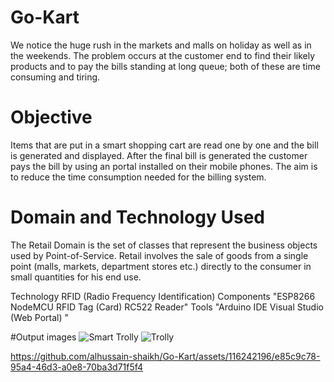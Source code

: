 # Go-Kart
We notice the huge rush in the markets and malls on holiday as well as in the weekends. The problem occurs at the customer end to find their likely products and to pay the bills standing at long queue; both of these are time consuming and tiring.

# Objective
Items that are put in a smart shopping cart are read one by one and the bill is generated and displayed. After the final bill is generated the customer pays the bill by using an portal installed on their mobile phones. The aim is to reduce the time consumption needed for the billing system.

# Domain and Technology Used
The Retail Domain is the set of classes that represent the business objects used by Point-of-Service. 
Retail involves the sale of goods from a single point (malls, markets, department stores etc.) directly to the consumer in small quantities for his end use.

Technology	RFID (Radio Frequency Identification)
Components	"ESP8266 NodeMCU 
RFID Tag (Card)
RC522 Reader"
Tools	"Arduino IDE
Visual Studio (Web Portal)
 "

#Output images
![Smart Trolly](https://github.com/alhussain-shaikh/Go-Kart/assets/116242196/a1ea629d-f29d-4979-96bc-fbef4c1cc518)
![Trolly](https://github.com/alhussain-shaikh/Go-Kart/assets/116242196/59e34450-c0bd-4fc7-bc17-a09bba4473cd)



https://github.com/alhussain-shaikh/Go-Kart/assets/116242196/e85c9c78-95a4-46d3-a0e8-70ba3d71f5f4

